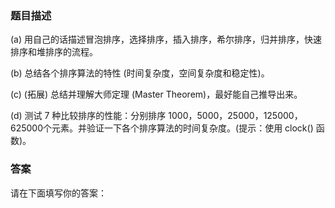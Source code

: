 ### 题目描述

(a) 用自己的话描述冒泡排序，选择排序，插入排序，希尔排序，归并排序，快速排序和堆排序的流程。

(b) 总结各个排序算法的特性 (时间复杂度，空间复杂度和稳定性)。

(c) (拓展) 总结并理解大师定理 (Master Theorem)，最好能自己推导出来。

(d) 测试 7 种比较排序的性能：分别排序 1000，5000，25000，125000，625000个元素。并验证一下各个排序算法的时间复杂度。(提示：使用 clock() 函数)。

### 答案

请在下面填写你的答案：







